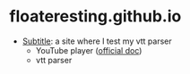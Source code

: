 # floateresting.github.io

- [Subtitle](./subtitle): a site where I test my vtt parser
    - YouTube player ([official doc](https://developers.google.com/youtube/iframe_api_reference#Loading_a_Video_Player))
    - vtt parser
